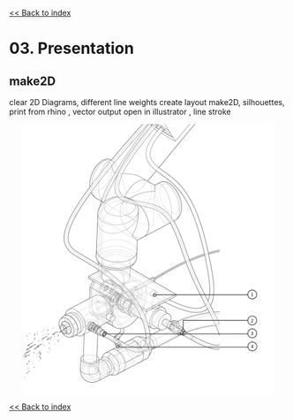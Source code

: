 [<< Back to index](index.md)

# 03. Presentation

## make2D

clear 2D Diagrams, different line weights
create layout
make2D, silhouettes, print from rhino , vector output 
open in illustrator , line stroke

<p align="center">
<img src="https://github.com/MAS-dfab/MAS-1920/blob/master/T1/05_rhino_basics/03_presentation/images/00_spray_gun_JR.jpg" width="90%">
</p>

[<< Back to index](index.md)
